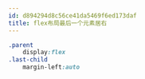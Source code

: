 ```yaml
---
id: d894294d8c56ce41da5469f6ed173daf
title: flex布局最后一个元素居右
---
```


```css
.parent
	display:flex
.last-child
	margin-left:auto
```
